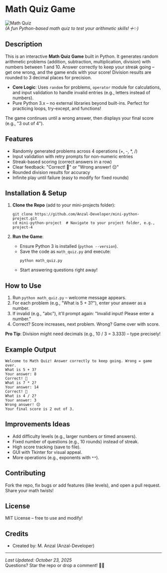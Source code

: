 # Math Quiz Game

![Math Quiz](https://via.placeholder.com/800x200?text=Math+Quiz+Game)  
*(A fun Python-based math quiz to test your arithmetic skills! ➗✨)*

## Description
This is an interactive **Math Quiz Game** built in Python. It generates random arithmetic problems (addition, subtraction, multiplication, division) with numbers between 1 and 10. Answer correctly to keep your streak going – get one wrong, and the game ends with your score! Division results are rounded to 3 decimal places for precision.

- **Core Logic**: Uses `random` for problems, `operator` module for calculations, and input validation to handle invalid entries (e.g., letters instead of numbers).
- Pure Python 3.x – no external libraries beyond built-ins. Perfect for practicing loops, try-except, and functions!

The game continues until a wrong answer, then displays your final score (e.g., "3 out of 4").

## Features
- Randomly generated problems across 4 operations (+, -, *, /)
- Input validation with retry prompts for non-numeric entries
- Streak-based scoring (correct answers in a row)
- Clear feedback: "Correct! 🎉" or "Wrong answer! 😔"
- Rounded division results for accuracy
- Infinite play until failure (easy to modify for fixed rounds)

## Installation & Setup
1. **Clone the Repo** (add to your mini-projects folder):
   ```
   git clone https://github.com/Anzal-Developer/mini-python-project.git
   cd mini-python-project  # Navigate to your project folder, e.g., project-4
   ```

2. **Run the Game**:
   - Ensure Python 3 is installed (`python --version`).
   - Save the code as `math_quiz.py` and execute:
     ```
     python math_quiz.py
     ```
   - Start answering questions right away!

## How to Use
1. Run `python math_quiz.py` – welcome message appears.
2. For each problem (e.g., "What is 5 + 3?"), enter your answer as a number.
3. If invalid (e.g., "abc"), it'll prompt again: "Invalid input! Please enter a number."
4. Correct? Score increases, next problem. Wrong? Game over with score.
   
**Pro Tip**: Division might need decimals (e.g., 10 / 3 = 3.333) – type precisely!

## Example Output
```
Welcome to Math Quiz! Answer correctly to keep going. Wrong = game over.
What is 5 + 3?
Your answer: 8
Correct! 🎉
What is 7 * 2?
Your answer: 14
Correct! 🎉
What is 4 / 2?
Your answer: 3
Wrong answer! 😔
Your final score is 2 out of 3.
```

## Improvements Ideas
- Add difficulty levels (e.g., larger numbers or timed answers).
- Fixed number of questions (e.g., 10 rounds) instead of streak.
- High score tracking (save to file).
- GUI with Tkinter for visual appeal.
- More operations (e.g., exponents with `**`).

## Contributing
Fork the repo, fix bugs or add features (like levels), and open a pull request. Share your math twists!

## License
MIT License – free to use and modify!

## Credits
- Created by: M. Anzal (Anzal-Developer)


---

*Last Updated: October 23, 2025*  
Questions? Star the repo or drop a comment! 🚀🐍